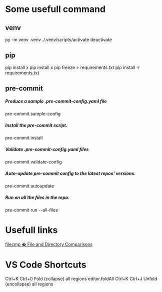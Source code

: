 # Some usefull command

## venv

py -m venv .venv
./.venv/scripts/activate
deactivate

## pip

pip install x
pip install x
pip freeze > requirements.txt
pip install -r requirements.txt

## pre-commit

##### Produce a sample .pre-commit-config.yaml file

pre-commit sample-config

##### Install the pre-commit script.

pre-commit install

##### Validate .pre-commit-config.yaml files

pre-commit validate-config

##### Auto-update pre-commit config to the latest repos' versions.

pre-commit autoupdate

##### Run on all the files in the repo.

pre-commit run --all-files

# Usefull links

[filecmp � File and Directory Comparisons](https://docs.python.org/3/library/filecmp.html#module-filecmp)

# VS Code Shortcuts

Ctrl+K Ctrl+0   Fold (collapse) all regions editor.foldAll
Ctrl+K Ctrl+J   Unfold (uncollapse) all regions
